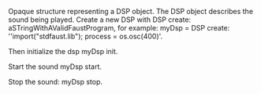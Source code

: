 Opaque structure representing a DSP object.
The DSP object describes the sound being played.
Create a new DSP with DSP create: aSTringWithAValidFaustProgram, for example:
myDsp = DSP create: ''import("stdfaust.lib"); process = os.osc(400)'.

Then initialize the dsp
myDsp init.

Start the sound
myDsp start.

Stop the sound:
myDsp stop.
